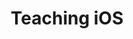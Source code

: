 ---
title: "Teaching iOS"
weight: 55
format: "seminar"
codes:
- IN0014
- IN2107
- IN4741
instructors:
- alias: krusche
link: "https://ase.in.tum.de/lehrstuhl_1/teaching/1136-teaching-ios-ws2122"
robotsdisallow: true
---